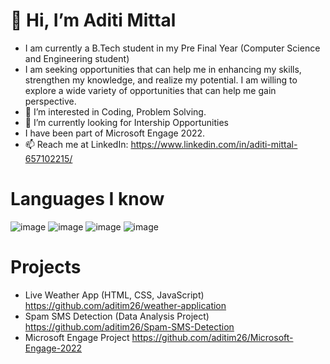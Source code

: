 # 👋 Hi, I’m Aditi Mittal
- I am currently a B.Tech student in my Pre Final Year (Computer Science and Engineering student)
- I am seeking opportunities that can help me in enhancing my skills, strengthen my knowledge, and realize my potential. I am willing to explore a wide variety of opportunities that can help me gain perspective.
- 👀 I’m interested in Coding, Problem Solving.
- 🌱 I’m currently looking for Intership Opportunities
- I have been part of Microsoft Engage 2022.
- 📫 Reach me at LinkedIn: https://www.linkedin.com/in/aditi-mittal-657102215/
# Languages I know
![image](https://user-images.githubusercontent.com/91279248/190476422-c0ec29f5-80cb-48b9-b6b1-071185ef68eb.png)
![image](https://user-images.githubusercontent.com/91279248/190476818-d8cf1e27-aebb-4a6c-8df1-58a74bc18754.png)
![image](https://user-images.githubusercontent.com/91279248/190476999-5dc85ef4-4d65-4bf4-ac4d-1b3271b35d92.png)
![image](https://user-images.githubusercontent.com/91279248/190475450-4b20fe1b-9d9b-42ea-b0be-b1d2e1c0b3b0.png)

# Projects
- Live Weather App (HTML, CSS, JavaScript) https://github.com/aditim26/weather-application
- Spam SMS Detection (Data Analysis Project) https://github.com/aditim26/Spam-SMS-Detection
- Microsoft Engage Project https://github.com/aditim26/Microsoft-Engage-2022
<!---
aditim26/aditim26 is a ✨ special ✨ repository because its `README.md` (this file) appears on your GitHub profile.
You can click the Preview link to take a look at your changes.
--->
